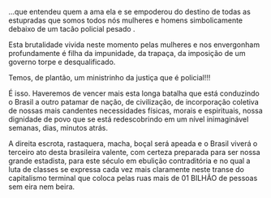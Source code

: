 ---
---

...que entendeu quem a ama ela e se empoderou do destino de todas as estupradas que somos todos nós mulheres e homens simbolicamente debaixo de um tacão policial pesado . 

Esta brutalidade vivida neste momento pelas mulheres e nos envergonham profundamente é filha da impunidade, da trapaça, da imposição de um governo torpe e desqualificado. 

Temos, de plantão, um ministrinho da justiça que é policial!!!

É isso. Haveremos de vencer mais esta longa batalha que está conduzindo o Brasil a outro patamar de nação, de civilização, de incorporação coletiva de nossas mais candentes necessidades físicas, morais e espirituais, nossa dignidade de povo que se está redescobrindo em um nível inimaginável semanas, dias, minutos atrás. 

A direita escrota, rastaquera, macha, boçal será apeada e o Brasil viverá o terceiro ato desta brasileira valente, com certeza preparada para ser nossa grande estadista, para este século em ebulição contraditória e no qual a luta de classes se expressa cada vez mais claramente neste transe do capitalismo terminal que coloca pelas ruas mais de 01 BILHÃO de pessoas sem eira nem beira.
